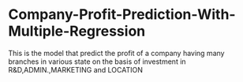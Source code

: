 # Company-Profit-Prediction-With-Multiple-Regression
This is the model that predict the profit of a company having many branches in various state on the basis of investment in R&amp;D,ADMIN.,MARKETING and LOCATION
